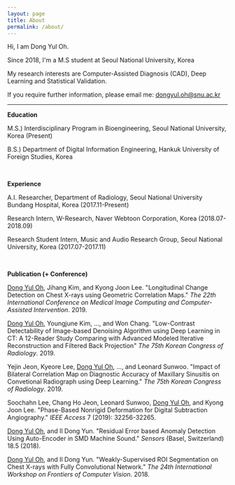 ```yaml
---
layout: page
title: About
permalink: /about/
---
```


Hi, I am Dong Yul Oh.

Since 2018, I'm a M.S student at Seoul National University, Korea

My research interests are Computer-Assisted Diagnosis (CAD), Deep Learning and Statistical Validation.

If you require further information, please email me: <dongyul.oh@snu.ac.kr>

---

**Education**

M.S.) Interdisciplinary Program in Bioengineering, Seoul National University, Korea (Present)

B.S.) Department of Digital Information Engineering, Hankuk University of Foreign Studies, Korea

<br/>


**Experience**

A.I. Researcher, Department of Radiology, Seoul National University Bundang Hospital, Korea (2017.11-Present)

Research Intern, W-Research, Naver Webtoon Corporation, Korea (2018.07-2018.09)

Research Student Intern, Music and Audio Research Group, Seoul National University, Korea (2017.07-2017.11)

<br/>


**Publication (+ Conference)**

<u>Dong Yul Oh</u>, Jihang Kim, and Kyong Joon Lee. "Longitudinal Change Detection on Chest X-rays using Geometric Correlation Maps." *The 22th International Conference on Medical Image Computing and Computer-Assisted Intervention*. 2019.

<u>Dong Yul Oh</u>, Youngjune Kim, …, and Won Chang. "Low-Contrast Detectability of Image-based Denoising Algorithm using Deep Learning in CT: A 12-Reader Study Comparing with Advanced Modeled Iterative Reconstruction and Filtered Back Projection" *The 75th Korean Congress of Radiology*. 2019. 

Yejin Jeon, Kyeore Lee, <u>Dong Yul Oh</u>, …, and Leonard Sunwoo. "Impact of Bilateral Correlation Map on Diagnostic Accuracy of Maxillary Sinusitis on Convetional Radiograph using Deep Learning." *The 75th Korean Congress of Radiology*. 2019.

Soochahn Lee, Chang Ho Jeon, Leonard Sunwoo, <u>Dong Yul Oh</u>, and Kyong Joon Lee. "Phase-Based Nonrigid Deformation for Digital Subtraction Angiography." *IEEE Access* 7 (2019): 32256-32265. 

<u>Dong Yul Oh</u>, and Il Dong Yun. "Residual Error based Anomaly Detection Using Auto-Encoder in SMD Machine Sound." *Sensors* (Basel, Switzerland) 18.5 (2018).

<u>Dong Yul Oh</u>, and Il Dong Yun. "Weakly-Supervised ROI Segmentation on Chest X-rays with Fully Convolutional Network." *The 24th International Workshop on Frontiers of Computer Vision*. 2018. 





